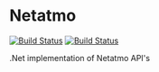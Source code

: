 # Netatmo

[![Build Status](https://dev.azure.com/riges/Netatmo/_apis/build/status/Netatmo%20CI)](https://dev.azure.com/riges/Netatmo/_build/latest?definitionId=3) [![Build Status](https://travis-ci.org/Riges/Netatmo.svg?branch=master)](https://travis-ci.org/Riges/Netatmo)

.Net implementation of Netatmo API's
